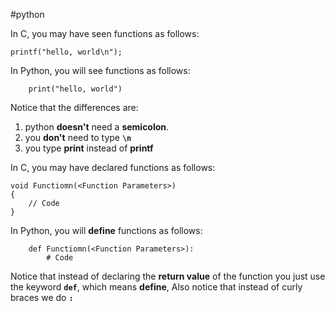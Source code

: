 #python

In C, you may have seen functions as follows:
```
printf("hello, world\n");
```

In Python, you will see functions as follows:
```
    print("hello, world")
```

Notice that the differences are: 
1. python **doesn't** need a **semicolon**.
2. you **don't** need to type **`\n`**
3. you type **print** instead of **printf**

In C, you may have declared functions as follows:
```
void Functiomn(<Function Parameters>)
{
	// Code
}
```

In Python, you will **define** functions as follows:
```
    def Functiomn(<Function Parameters>):
	    # Code
```

Notice that instead of declaring the **return value** of the function you just use the keyword **`def`**, which means **define**, Also notice that instead of curly braces we do **`:`**